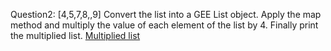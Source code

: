 Question2:
[4,5,7,8,,9] Convert the list into a GEE List object. Apply the map method and multiply the value of each element of the list by 4. Finally print the multiplied list.
[Multiplied list](https://code.earthengine.google.com/32288a43753d8b01a7ba26fb94f51b78)

